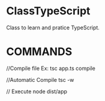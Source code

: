 # ClassTypeScript
Class to learn and pratice TypeScript.

# COMMANDS

//Compile file
Ex: tsc app.ts compile

//Automatic Compile
tsc -w

// Execute 
node dist/app